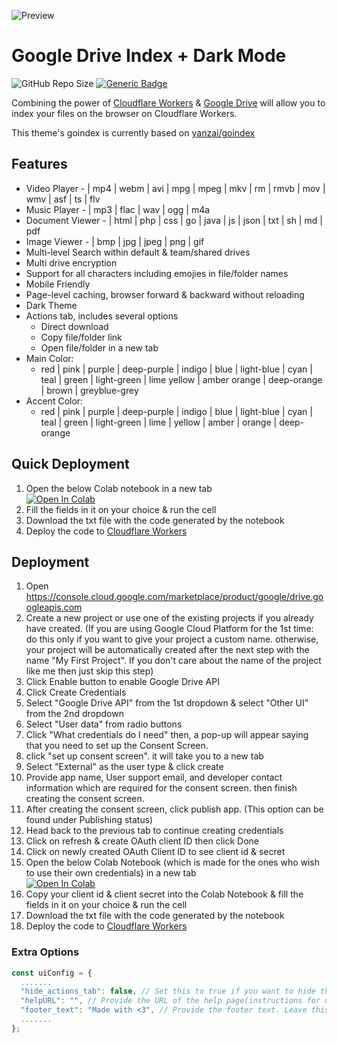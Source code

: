 ![Preview](https://raw.githubusercontent.com/cheems/goindex-extended/master/images/preview.png)
# Google Drive Index + Dark Mode
![GitHub Repo Size](https://img.shields.io/github/repo-size/cheems/goindex-extended) [![Generic Badge](https://img.shields.io/badge/Author-cheems-blue.svg)](https://shields.io/)

Combining the power of [Cloudflare Workers](https://workers.cloudflare.com/) & [Google Drive](https://www.google.com/drive/) will allow you to index your files on the browser on Cloudflare Workers. 

This theme's goindex is currently based on [yanzai/goindex](https://github.com/yanzai/goindex/)
## Features
 
 - Video Player - | mp4 | webm | avi | mpg | mpeg | mkv | rm | rmvb | mov | wmv | asf | ts | flv
 - Music Player - | mp3 | flac | wav | ogg | m4a
 - Document Viewer - | html | php | css | go | java | js | json | txt | sh | md | pdf
 - Image Viewer - | bmp | jpg | jpeg | png | gif
 - Multi-level Search within default & team/shared drives
 - Multi drive encryption
 - Support for all characters including emojies in file/folder names
 - Mobile Friendly
 - Page-level caching, browser forward & backward without reloading
 - Dark Theme
 - Actions tab, includes several options
	 - Direct download
   - Copy file/folder link
   - Open file/folder in a new tab
 - Main Color:
	 - red | pink | purple | deep-purple | indigo | blue | light-blue | 
   cyan    | teal | green | light-green | lime yellow | amber orange | 
   deep-orange | brown | greyblue-grey
  - Accent Color:
	  -   red | pink | purple | deep-purple | indigo | blue | light-blue | cyan | teal | green | light-green | lime | yellow | amber | orange | deep-orange

## Quick Deployment

1. Open the below Colab notebook in a new tab
<br><a href="https://colab.research.google.com/github/cheems/goindex-extended/blob/master/template/GoIndex_Extended_Code_Generator_with_rclone_credentials.ipynb" target="_blank"><img src="https://colab.research.google.com/assets/colab-badge.svg" alt="Open In Colab"/></a>
2. Fill the fields in it on your choice & run the cell
3. Download the txt file with the code generated by the notebook
4. Deploy the code to [Cloudflare Workers](https://www.cloudflare.com/)

## Deployment

1. Open https://console.cloud.google.com/marketplace/product/google/drive.googleapis.com
2. Create a new project or use one of the existing projects if you already have created.
(If you are using Google Cloud Platform for the 1st time: do this only if you want to give your project a custom name. otherwise, your project will be automatically created after the next step with the name "My First Project". If you don't care about the name of the project like me then just skip this step)
3. Click Enable button to enable Google Drive API
4. Click Create Credentials
5. Select "Google Drive API" from the 1st dropdown & select "Other UI" from the 2nd dropdown
6. Select "User data" from radio buttons
7. Click "What credentials do I need" then, a pop-up will appear saying that you need to set up the Consent Screen.
8. click "set up consent screen". it will take you to a new tab
9. Select "External" as the user type & click create
10. Provide app name, User support email, and developer contact information which are required for the consent screen. then finish creating the consent screen.
11. After creating the consent screen, click publish app. (This option can be found under Publishing status)
12. Head back to the previous tab to continue creating credentials
13. Click on refresh & create OAuth client ID then click Done
14. Click on newly created OAuth Client ID to see client id & secret
15. Open the below Colab Notebook (which is made for the ones who wish to use their own credentials) in a new tab
<br><a href="https://colab.research.google.com/github/cheems/goindex-extended/blob/master/template/GoIndex_Extended_Code_Generator_with_custom_credentials.ipynb" target="_blank"><img src="https://colab.research.google.com/assets/colab-badge.svg" alt="Open In Colab"/></a>
16. Copy your client id & client secret into the Colab Notebook & fill the fields in it on your choice & run the cell
17. Download the txt file with the code generated by the notebook
18. Deploy the code to [Cloudflare Workers](https://www.cloudflare.com/)

### Extra Options
``` js
const uiConfig = {
  .......
  "hide_actions_tab": false, // Set this to true if you want to hide the actions tab which contains direct dowload, copy link, open in a new tab button
  "helpURL": "", // Provide the URL of the help page(instructions for using the index). Leave this empty if you want to hide the help icon. Providing a URL will open the help page in a new tab. (You can use telegra.ph to write instructions)
  "footer_text": "Made with <3", // Provide the footer text. Leave this empty if you want to hide it
  .......
};
```
